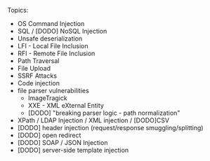 Topics:

- OS Command Injection
- SQL / [DODO] NoSQL Injection
- Unsafe deserialization
- LFI - Local File Inclusion
- RFI - Remote File Inclusion
- Path Traversal
- File Upload
- SSRF Attacks
- Code injection
- file parser vulnerabilities 
  - ImageTragick
  - XXE - XML eXternal Entity
  - [DODO] "breaking parser logic - path normalization"
- XPath / LDAP Injection / XML injection / [DODO]CSV
- [DODO] header injection (request/response smuggling/splitting)
- [DODO] open redirect
- [DODO] SOAP / JSON Injection
- [DODO] server-side template injection
